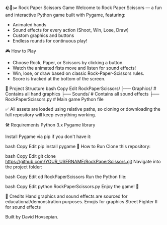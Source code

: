🪨📄✂️ Rock Paper Scissors Game
Welcome to Rock Paper Scissors — a fun and interactive Python game built with Pygame, featuring:
- Animated hands
- Sound effects for every action (Shoot, Win, Lose, Draw)
- Custom graphics and buttons
- Endless rounds for continuous play!

🎮 How to Play
- Choose Rock, Paper, or Scissors by clicking a button.
- Watch the animated fists move and listen for sound effects!
- Win, lose, or draw based on classic Rock-Paper-Scissors rules.
- Score is tracked at the bottom of the screen.

📂 Project Structure
bash
Copy
Edit
RockPaperScissors/
├── Graphics/           # Contains all hand graphics
├── Sounds/             # Contains all sound effects
├── RockPaperScissors.py # Main game Python file

✅ All assets are loaded using relative paths, so cloning or downloading the full repository will keep everything working.

🛠 Requirements
Python 3.x
Pygame library

Install Pygame via pip if you don't have it:

bash
Copy
Edit
pip install pygame
🚀 How to Run
Clone this repository:

bash
Copy
Edit
git clone https://github.com/YOUR_USERNAME/RockPaperScissors.git
Navigate into the project folder:

bash
Copy
Edit
cd RockPaperScissors
Run the Python file:

bash
Copy
Edit
python RockPaperScissors.py
Enjoy the game! 🎉

📢 Credits
Hand graphics and sound effects are sourced for educational/demonstration purposes.
Emojis for graphics
Street Fighter II for sound effects

Built by David Hovsepian.
